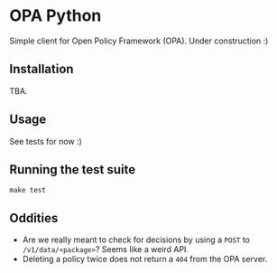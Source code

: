 # OPA Python

Simple client for Open Policy Framework (OPA). Under construction :)

## Installation

TBA.

## Usage

See tests for now :)

## Running the test suite

    make test
    
## Oddities

- Are we really meant to check for decisions by using a `POST` to
  `/v1/data/<package>`? Seems like a weird API.
- Deleting a policy twice does not return a `404` from the OPA server.
